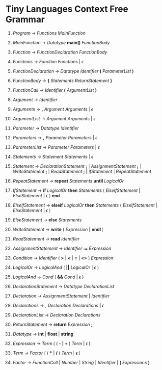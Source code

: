 # Tiny Languages Context Free Grammar

1. *Program* -> *Functions* *MainFunction*

2. *MainFunction* -> *Datatype* __main()__ *FunctionBody*

3. *Function* -> *FunctionDeclaration* *FunctionBody*

4. *Functions* -> *Function* *Functions* | $\epsilon$

5. *FunctionDeclaration* -> *Datatype* *Identifier* __(__ *ParameterList* __)__

6. *FunctionBody* -> __{__ *Statements* *ReturnStatement* __}__

7. *FunctionCall* -> *Identifier* __(__ *ArgumentList* __)__

8. *Argument* -> *Identifier*

9. *Arguments* -> __,__ *Argument* *Arguments* | $\epsilon$

10. *ArgumentList* -> *Argument* *Arguments* | $\epsilon$

11. *Parameter* -> *Datatype* *Identifier*

12. *Parameters* -> __,__ *Parameter* *Parameters* | $\epsilon$

13. *ParameterList* -> *Parameter* *Parameters* | $\epsilon$

14. *Statements* -> *Statement* *Statements* | $\epsilon$

15. *Statement* -> *DeclarationStatement* __;__
                  | *AssignmentStatement* __;__
                  | *WriteStatement* __;__
                  | *ReadStatement* __;__
                  | *IfStatement*
                  | *RepeatStatement*

16. *RepeatStatement* -> __repeat__ *Statements* __until__ *LogicalOr*

17. *IfStatement* -> __if__ *LogicalOr* __then__ *Statements* ( *ElseIfStatement* | *ElseStatement* | $\epsilon$ ) __end__

18. *ElseIfStatement* ->  __elseif__ *LogicalOr* __then__ *Statements* ( *ElseIfStatement* | *ElseStatement* | $\epsilon$ )

19. *ElseStatement* -> __else__ *Statements*

20. *WriteStatement* -> __write__ ( *Expression* | __endl__ )

21. *ReadStatement* -> __read__ *Identifier*

22. *AssignmentStatement* -> *Identifier* __:=__ *Expression*

23. *Condition* -> *Identifier* ( __>__ | __<__ | __=__ | __<>__ ) *Expression*

24. *LogicalOr* -> *LogicalAnd* ( __||__ *LogicalOr* | $\epsilon$ )

25. *LogicalAnd* -> *Cond* ( __&&__ *Cond* | $\epsilon$ )

26. *DeclarationStatement* -> *Datatype* *DeclarationList*

27. *Declaration* -> *AssignmentStatement* | *Identifier*

28. *Declarations* -> __,__ *Declaration* *Declarations* | $\epsilon$

29. *DeclarationList* -> *Declaration* *Declarations*

30. *ReturnStatement* -> __return__ *Expression* __;__

31. *Datatype* -> __int__ | __float__ | __string__

32. *Expression* -> *Term* ( ( __-__ | __+__ ) *Term*  | $\epsilon$ )

33. *Term* -> *Factor* ( ( __*__ | __/__ ) *Term* | $\epsilon$ )

34. *Factor* -> *FunctionCall*
                | *Number*
                | *String*
                | *Identifier*
                | __(__ *Expressions* __)__
